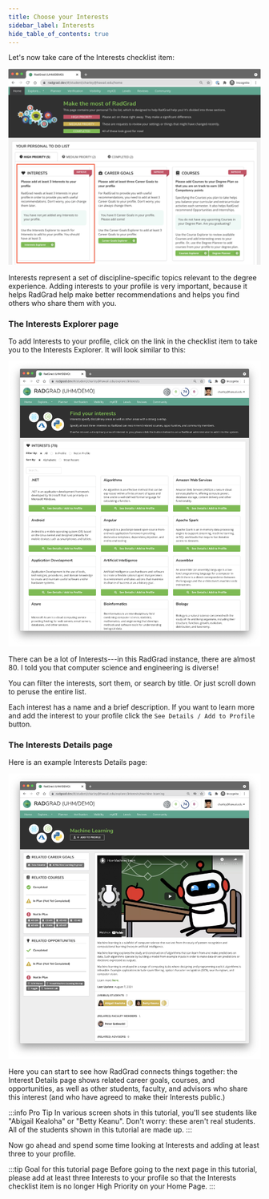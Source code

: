 ```yaml
---
title: Choose your Interests
sidebar_label: Interests
hide_table_of_contents: true
---
```


Let's now take care of the Interests checklist item:

![](/img/user-guide/new-student/home-interests.png)

Interests represent a set of discipline-specific topics relevant to the degree experience. Adding interests to your profile is very important, because it helps RadGrad help make better recommendations and helps you find others who share them with you.

### The Interests Explorer page

To add Interests to your profile, click on the link in the checklist item to take you to the Interests Explorer. It will look similar to this:

![](/img/user-guide/new-student/interests-explorer-page.png)

There can be a lot of Interests---in this RadGrad instance, there are almost 80.  I told you that computer science and engineering is diverse!

You can filter the interests, sort them, or search by title. Or just scroll down to peruse the entire list.

Each interest has a name and a brief description. If you want to learn more and add the interest to your profile click the `See Details / Add to Profile` button.

### The Interests Details page

Here is an example Interests Details page:

![](/img/user-guide/new-student/machine-learning-details-page.png)

Here you can start to see how RadGrad connects things together: the Interest Details page shows related career goals, courses, and opportunities, as well as other students, faculty, and advisors who share this interest (and who have agreed to make their Interests public.)

:::info Pro Tip
In various screen shots in this tutorial, you'll see students like "Abigail Kealoha" or "Betty Keanu". Don't worry: these aren't real students. All of the students shown in this tutorial are made up.
:::

Now go ahead and spend some time looking at Interests and adding at least three to your profile.

:::tip Goal for this tutorial page
Before going to the next page in this tutorial, please add at least three Interests to your profile so that the Interests checklist item is no longer High Priority on your Home Page.
:::
